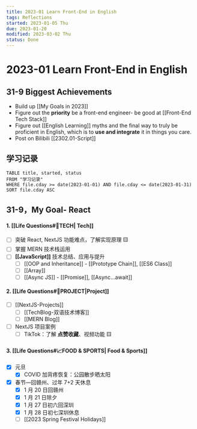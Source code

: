 ```yaml
---
title: 2023-01 Learn Front-End in English
tags: Reflections  
started: 2023-01-05 Thu
due: 2023-01-20
modified: 2023-03-02 Thu
status: Done
---
```

# 2023-01 Learn Front-End in English
## 31-9 Biggest Achievements
- Build up [[My Goals in 2023]]
- Figure out the **priority** be a front-end engineer- be good at [[Front-End Tech Stack]]
- Figure out [[English Learning]] myths and the final way to truly be proficient in English, which is to **use and integrate** it in things you care.
- Post on Bilibili [[2302.01-Script]]
## 学习记录

```dataview
TABLE title, started, status
FROM "学习记录"
WHERE file.cday >= date(2023-01-01) AND file.cday <= date(2023-01-31)
SORT file.cday ASC
```

## 31-9，My Goal- React
#### 1. [[Life Questions#🚀TECH| Tech]]
- [ ] 突破 React, NextJS 功能难点，了解实现原理 🟨
- [ ] 掌握 MERN 技术栈运用
- [ ] **[[JavaScript]]** 技术总结、应用与提升
	- [ ] [[OOP and Inheritance]] - [[Prototype Chain]], [[ES6 Class]]
	- [ ] [[Array]] 
	- [ ] [[Async JS]] - [[Promise]], [[Async...await]]
#### 2. [[Life Questions#🚀PROJECT|Project]]
- [ ] [[NextJS-Projects]]
	- [ ] [[TechBlog-双语技术博客]]
	- [ ] [[MERN Blog]]
- [ ] NextJS 项目案例 
	- [ ] TikTok：了解 **点赞收藏**、视频功能 🟨
#### 3. [[Life Questions#📈FOOD & SPORTS| Food & Sports]]
- [x] 元旦
	- [x] COVID 加背疼恢复：公园散步晒太阳
- [x] 春节—回赣州、过年 7+2 天休息
	- [x] 1 月 20 日回赣州
	- [x] 1 月 21 日除夕
	- [x] 1 月 27 日初六回深圳
	- [x] 1 月 28 日初七深圳休息
	- [ ] [[2023 Spring Festival Holidays]]